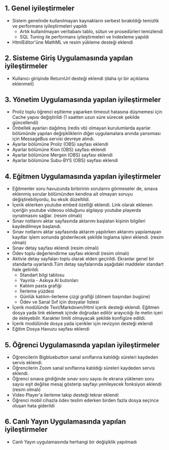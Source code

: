 ## 1. Genel iyileştirmeler
- Sistem genelinde kullanılmayan kaynakların serbest bırakıldığı temizlik ve performans iyileştirmeleri yapıldı
    - Artık kullanılmayan veritabanı tablo, sütun ve prosedürleri temizlendi
    - SQL Tuning ile performans iyileştirmeleri ve Indexleme yapıldı
- HtmlEditor'üne MathML ve resim yükleme desteği eklendi

## 2. Sisteme Giriş Uygulamasında yapılan iyileştirmeler
- Kullanıcı girişinde ReturnUrl desteği eklendi (daha iyi bir açıklama eklenmeli)

## 3. Yönetim Uygulamasında yapılan iyileştirmeler
- Proliz toplu öğrenci eşitleme yaparken timeout hatasına düşmemesi için Cache yapısı değiştirildi (1 saatten uzun süre sürecek şekilde güncellendi)
- Önbellek ayarları dağılmış (redis vb) olmayan kurulumlarda ayarlar bölümünde yapılan değişikliklerin diğer uygulamalara anında yansıması için MessageBus servisi devreye alındı.
- Ayarlar bölümüne Proliz (OBS) sayfası eklendi
- Ayarlar bölümüne Kion (OBS) sayfası eklendi
- Ayarlar bölümüne Mergen (OBS) sayfası eklendi
- Ayarlar bölümüne Subu-BYS (OBS) sayfası eklendi

## 4. Eğitmen Uygulamasında yapılan iyileştirmeler
- Eğitmenler soru havuzunda birbirinin sorularını görmeseler de, sınava eklenmiş sorular bölümünden kendina ait olmayan soruyu değiştirebiliyordu, bu eksik düzeltildi.
- İçerik eklerken youtube embed özelliği eklendi. Link olarak eklenen içeriğin youtube videosu olduğunu algılayıp youtube playerda oynatmasını sağlar. (resim olmalı)
- Sınav notlarını aktar sayfasında aktarımı başlatan kişinin bilgileri kaydedilmeye başlandı.
- Sınav notlarını aktar sayfasında aktarım yapılırken aktarımı yapılamayan kayıtlar işlem sonunda gösterilecek şekilde loglama işlevi eklendi. (resim olmalı)
- Sınav detay sayfası eklendi (resim olmalı)
- Ödev toplu değerlendirme sayfası eklendi (resim olmalı)
- Aktivie detay sayfaları toplu olarak elden geçirildi. Ekranlar genel bir standarta uyarlandı.Tüm detay sayfalarında aşağıdaki maddeler standart hale getirildi.
    - Standart bilgi tablosu
    - Yayınla - Askıya Al butonları
    - Katılım pasta grafiği
    - İlerleme yüzdesi
    - Günlük katılım-ilerleme çizgi grafiği (dönem başından bugüne)
    - Ödev ve Sanal Sııf için dosyalar listesi
- İçerik modülünde Text/Markdown/Html içerik desteği eklendi. Eğitmen dosya yada link eklemek içinde doğrudan editör arayıcılığı ile metin içeri de ekleyebilir. Karakter limiti olmayacak şekilde konfigüre edildi.
- İçerik modülünde dosya yada içerikler için revizyon desteği eklendi
- Eğitim Dosya Havuzu sayfası eklendi


## 5. Öğrenci Uygulamasında yapılan iyileştirmeler
- Öğrencilerin Bigbluebutton sanal sınıflarına katıldığı süreleri kaydeden servis eklendi.
- Öğrencilerin Zoom sanal sınıflarına katıldığı süreleri kaydeden servis eklendi.
- Öğrenci sınava girdiğinde sınav soru sayısı ile ekrana yüklenen soru sayısı eşit değilse mesaj gösterip sayfayı yenileyecek fonksiyon eklendi (resim olmalı)
- Video Player'a ilerleme takip desteği tekrar eklendi
- Öğrenci mobil cihazla ödev teslim ederken birden fazla dosya seçince oluşan hata giderildi

## 6. Canlı Yayın Uygulamasında yapılan iyileştirmeler
- Canlı Yayın uygulamasında herhangi bir değişiklik yapılmadı


